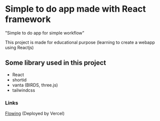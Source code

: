 # Simple to do app made with React framework
"Simple to do app for simple workflow"

This project is made for educational purpose (learning to create a webapp using Reactjs)

## Some library used in this project
- React
- shortid
- vanta (BIRDS, three.js)
- tailwindcss

### Links
[Flowing](https://to-do-webapp-kg2714.vercel.app) (Deployed by Vercel)
